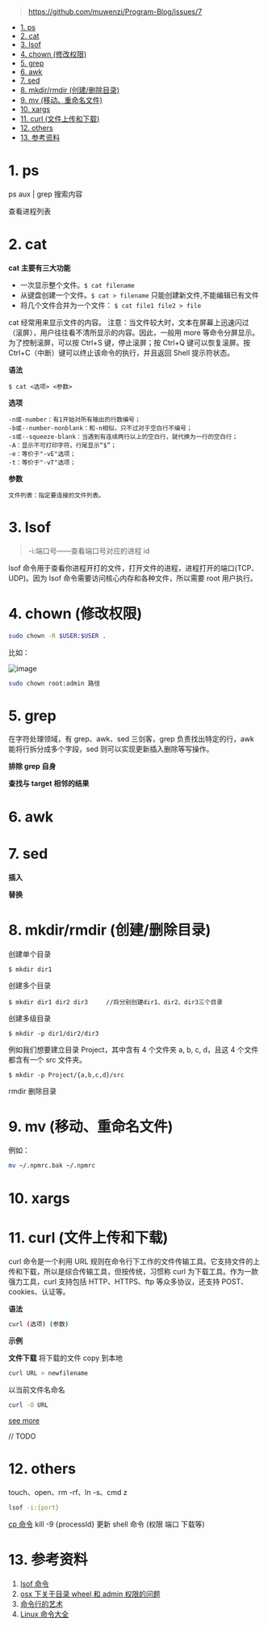 > https://github.com/muwenzi/Program-Blog/issues/7

<!-- TOC -->

- [1. ps](#1-ps)
- [2. cat](#2-cat)
- [3. lsof](#3-lsof)
- [4. chown (修改权限)](#4-chown-修改权限)
- [5. grep](#5-grep)
- [6. awk](#6-awk)
- [7. sed](#7-sed)
- [8. mkdir/rmdir (创建/删除目录)](#8-mkdirrmdir-创建删除目录)
- [9. mv (移动、重命名文件)](#9-mv-移动重命名文件)
- [10. xargs](#10-xargs)
- [11. curl (文件上传和下载)](#11-curl-文件上传和下载)
- [12. others](#12-others)
- [13. 参考资料](#13-参考资料)

<!-- /TOC -->

# 1. ps

ps aux | grep 搜索内容

查看进程列表

# 2. cat

**cat 主要有三大功能**

- 一次显示整个文件。`$ cat filename`
- 从键盘创建一个文件。`$ cat > filename` 只能创建新文件,不能编辑已有文件
- 将几个文件合并为一个文件： `$ cat file1 file2 > file`

cat 经常用来显示文件的内容。
注意：当文件较大时，文本在屏幕上迅速闪过（滚屏），用户往往看不清所显示的内容。因此，一般用 more 等命令分屏显示。为了控制滚屏，可以按 Ctrl+S 键，停止滚屏；按 Ctrl+Q 键可以恢复滚屏。按 Ctrl+C（中断）键可以终止该命令的执行，并且返回 Shell 提示符状态。

**语法**

```
$ cat <选项> <参数>
```

**选项**

```
-n或-number：有1开始对所有输出的行数编号；
-b或--number-nonblank：和-n相似，只不过对于空白行不编号；
-s或--squeeze-blank：当遇到有连续两行以上的空白行，就代换为一行的空白行；
-A：显示不可打印字符，行尾显示“$”；
-e：等价于"-vE"选项；
-t：等价于"-vT"选项；
```

**参数**

```
文件列表：指定要连接的文件列表。
```

# 3. lsof

> -i:端口号——查看端口号对应的进程 id

lsof 命令用于查看你进程开打的文件，打开文件的进程，进程打开的端口(TCP、UDP)。因为 lsof 命令需要访问核心内存和各种文件，所以需要 root 用户执行。

# 4. chown (修改权限)

```sh
sudo chown -R $USER:$USER .
```

比如：

![image](https://user-images.githubusercontent.com/12554487/34808549-8f8ef9ce-f6ca-11e7-8a9b-fbc849360110.png)

```sh
sudo chown root:admin 路径
```

# 5. grep

在字符处理领域，有 grep、awk、sed 三剑客，grep 负责找出特定的行，awk 能将行拆分成多个字段，sed 则可以实现更新插入删除等写操作。

**排除 grep 自身**

**查找与 target 相邻的结果**

# 6. awk

# 7. sed

**插入**

**替换**

# 8. mkdir/rmdir (创建/删除目录)

创建单个目录

```shell
$ mkdir dir1
```

创建多个目录

```shell
$ mkdir dir1 dir2 dir3     //将分别创建dir1、dir2、dir3三个目录
```

创建多级目录

```
$ mkdir -p dir1/dir2/dir3  
```

例如我们想要建立目录 Project，其中含有 4 个文件夹 a, b, c, d，且这 4 个文件都含有一个 src 文件夹。

```
$ mkdir -p Project/{a,b,c,d}/src
```

rmdir 删除目录

# 9. mv (移动、重命名文件)

例如：

```bash
mv ~/.npmrc.bak ~/.npmrc
```

# 10. xargs

# 11. curl (文件上传和下载)

curl 命令是一个利用 URL 规则在命令行下工作的文件传输工具。它支持文件的上传和下载，所以是综合传输工具，但按传统，习惯称 curl 为下载工具。作为一款强力工具，curl 支持包括 HTTP、HTTPS、ftp 等众多协议，还支持 POST、cookies、认证等。

**语法**

```sh
curl (选项) (参数)
```

**示例**

**文件下载**
将下载的文件 copy 到本地

```sh
curl URL > newfilename
```

以当前文件名命名

```sh
curl -O URL
```

[see more](http://man.linuxde.net/curl)

// TODO

# 12. others

touch、open、rm -rf、ln -s、cmd z

```bash
lsof -i:{port}
```

[cp 命令](http://man.linuxde.net/cp)
kill -9 {processId}
更新 shell 命令
(权限 端口 下载等)

# 13. 参考资料

1. [lsof 命令](http://man.linuxde.net/lsof)
1. [osx 下关于目录 wheel 和 admin 权限的问题](http://blog.csdn.net/qdujunjie/article/details/33713293)
1. [命令行的艺术](https://github.com/jlevy/the-art-of-command-line/blob/master/README-zh.md)
1. [Linux 命令大全](http://man.linuxde.net/)
